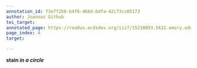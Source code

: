 ```yaml
---
annotation_id: f3e7f2b6-b4f6-466d-bdfa-42c73cc05173
author: Joannas Github
tei_target: 
annotated_page: https://readux.ecdsdev.org/iiif/15210893.5622.emory.edu/canvas/15210893.5622.emory.edu$5
page_index: 4
target: 

---
```

<p><strong>stain</strong><em><strong> in a circle<br /></strong></em></p>